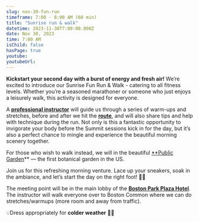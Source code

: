 ```yaml
---
slug: nov-30-fun-run
timeframe: 7:00 - 8:00 AM (60 min)
title: "Sunrise run & walk"
datetime: 2023-11-30T7:00:00.000Z
date: Nov 30, 2023
time: 7:00 AM
isChild: false
hasPage: true
youtube:
youtubeUrl:
---
```

**Kickstart your second day with a burst of energy and fresh air!** We’re excited to introduce our Sunrise Fun Run & Walk - catering to all fitness levels. Whether you’re a seasoned marathoner or someone who just enjoys a leisurely walk, this activity is designed for everyone.

A [**professional instructor**](https://teamrunrun.com/coach/sam-munnelly-boston-running-coach/) will guide us through a series of warm-ups and stretches, before and after we hit the **[route](https://drive.google.com/file/d/1IMamWFTlSiEvxGu5ldst5PMCVMz6YqRL/view?usp=sharing)**, and will also share tips and help with technique during the run. Not only is this a fantastic opportunity to invigorate your body before the Summit sessions kick in for the day, but it’s also a perfect chance to mingle and experience the beautiful morning scenery together.

For those who wish to walk instead, we will in the beautiful [**Public Garden](https://maps.app.goo.gl/5Ze5iZwkiW7KsK4SA)** — the first botanical garden in the US.

Join us for this refreshing morning venture. Lace up your sneakers, soak in the ambiance, and let’s start the day on the right foot! 🌟👟

The meeting point will be in the main lobby of the [**Boston Park Plaza Hotel**](https://maps.app.goo.gl/4bujB388qHhJWfxe9). The instructor will walk everyone over to Boston Common where we can do stretches/warmups (more room and away from traffic).

💡Dress appropriately for **colder weather** 🥊🥶